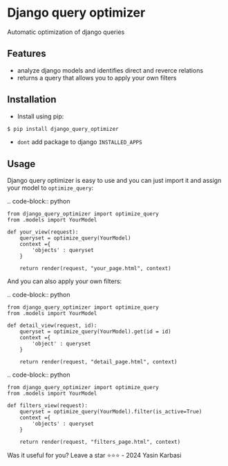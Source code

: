 # Django query optimizer

Automatic optimization of django queries

## Features

- analyze django models and identifies direct and reverce relations
- returns a query that allows you to apply your own filters


## Installation

- Install using pip:

```sh
$ pip install django_query_optimizer
```
- ```dont``` add package to django ```INSTALLED_APPS```
## Usage

Django query optimizer is easy to use and you can just import it and assign your model to ```optimize_query```:

.. code-block:: python

    from django_query_optimizer import optimize_query
    from .models import YourModel

    def your_view(request):
        queryset = optimize_query(YourModel)
        context ={
            'objects' : queryset 
        }
            
        return render(request, "your_page.html", context)


And you can also apply your own filters:

.. code-block:: python

    from django_query_optimizer import optimize_query
    from .models import YourModel

    def detail_view(request, id):
        queryset = optimize_query(YourModel).get(id = id)
        context ={
            'object' : queryset 
        }
            
        return render(request, "detail_page.html", context)

.. code-block:: python

    from django_query_optimizer import optimize_query
    from .models import YourModel

    def filters_view(request):
        queryset = optimize_query(YourModel).filter(is_active=True)
        context ={
            'objects' : queryset 
        }
            
        return render(request, "filters_page.html", context)

Was it useful for you? Leave a star ⭐⭐⭐ - 2024 Yasin Karbasi